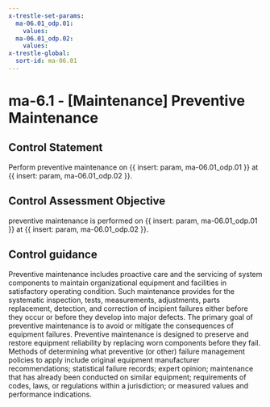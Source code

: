 ```yaml
---
x-trestle-set-params:
  ma-06.01_odp.01:
    values:
  ma-06.01_odp.02:
    values:
x-trestle-global:
  sort-id: ma-06.01
---
```


# ma-6.1 - \[Maintenance\] Preventive Maintenance

## Control Statement

Perform preventive maintenance on {{ insert: param, ma-06.01_odp.01 }} at {{ insert: param, ma-06.01_odp.02 }}.

## Control Assessment Objective

preventive maintenance is performed on {{ insert: param, ma-06.01_odp.01 }} at {{ insert: param, ma-06.01_odp.02 }}.

## Control guidance

Preventive maintenance includes proactive care and the servicing of system components to maintain organizational equipment and facilities in satisfactory operating condition. Such maintenance provides for the systematic inspection, tests, measurements, adjustments, parts replacement, detection, and correction of incipient failures either before they occur or before they develop into major defects. The primary goal of preventive maintenance is to avoid or mitigate the consequences of equipment failures. Preventive maintenance is designed to preserve and restore equipment reliability by replacing worn components before they fail. Methods of determining what preventive (or other) failure management policies to apply include original equipment manufacturer recommendations; statistical failure records; expert opinion; maintenance that has already been conducted on similar equipment; requirements of codes, laws, or regulations within a jurisdiction; or measured values and performance indications.
